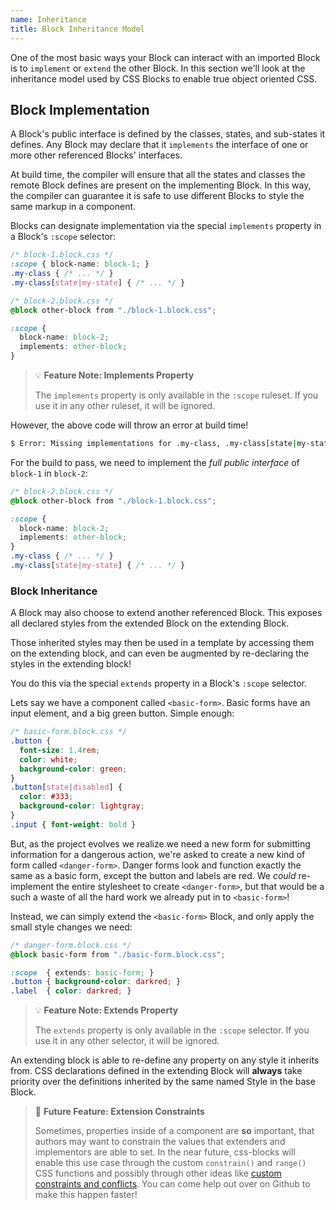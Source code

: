 ```yaml
---
name: Inheritance
title: Block Inheritance Model
---
```


One of the most basic ways your Block can interact with an imported Block is to `implement` or `extend` the other Block.
In this section we'll look at the inheritance model used by CSS Blocks to enable true object oriented CSS.

## Block Implementation
A Block's public interface is defined by the classes, states, and sub-states it defines. Any Block may declare that it `implements` the interface of one or more other referenced Blocks' interfaces.

At build time, the compiler will ensure that all the states and classes the remote Block defines are present on the implementing Block. In this way, the compiler can guarantee it is safe to use different Blocks to style the same markup in a component.

Blocks can designate implementation via the special `implements` property in a Block's `:scope` selector:

```css
/* block-1.block.css */
:scope { block-name: block-1; }
.my-class { /* ... */ }
.my-class[state|my-state] { /* ... */ }
```

```css
/* block-2.block.css */
@block other-block from "./block-1.block.css";

:scope { 
  block-name: block-2; 
  implements: other-block;
}
```

> 💡 **Feature Note: Implements Property**
>
> The `implements` property is only available in the `:scope` ruleset. If you use it in any other ruleset, it will be ignored.

However, the above code will throw an error at build time!

```bash
$ Error: Missing implementations for .my-class, .my-class[state|my-state] from ./block-1.block.css
```

For the build to pass, we need to implement the *full public interface* of `block-1` in `block-2`:

```css
/* block-2.block.css */
@block other-block from "./block-1.block.css";

:scope { 
  block-name: block-2; 
  implements: other-block;
}
.my-class { /* ... */ }
.my-class[state|my-state] { /* ... */ }
```

### Block Inheritance

A Block may also choose to extend another referenced Block. This exposes all declared styles from the extended Block on the extending Block. 

Those inherited styles may then be used in a template by accessing them on the extending block, and can even be augmented by re-declaring the styles in the extending block!

You do this via the special `extends` property in a Block's `:scope` selector. 

Lets say we have a component called `<basic-form>`. Basic forms have an input element, and a big green button. Simple enough:

```css
/* basic-form.block.css */
.button { 
  font-size: 1.4rem;
  color: white;
  background-color: green;
}
.button[state|disabled] {
  color: #333;
  background-color: lightgray;
}
.input { font-weight: bold }
```

But, as the project evolves we realize we need a new form for submitting information for a dangerous action, we're asked to create a new kind of form called `<danger-form>`. Danger forms look and function exactly the same as a basic form, except the button and labels are red. We *could* re-implement the entire stylesheet to create `<danger-form>`, but that would be a such a waste of all the hard work we already put in to `<basic-form>`!

Instead, we can simply extend the `<basic-form>` Block, and only apply the small style changes we need:

```css
/* danger-form.block.css */
@block basic-form from "./basic-form.block.css";

:scope  { extends: basic-form; }
.button { background-color: darkred; }
.label  { color: darkred; }
```

> 💡 **Feature Note: Extends Property**
> 
> The `extends` property is only available in the `:scope` selector. If you use it in any other selector, it will be ignored.

An extending block is able to re-define any property on any style it inherits from. CSS declarations defined in the extending Block will **always** take priority over the definitions inherited by the same named Style in the base Block.

> 🔮 **Future Feature: Extension Constraints**
> 
> Sometimes, properties inside of a component are **so** important, that authors may want to constrain the values that extenders and implementors are able to set. In the near future, css-blocks will enable this use case through the custom `constrain()` and `range()` CSS functions and possibly through other ideas like [custom constraints and conflicts](https://github.com/linkedin/css-blocks/issues/51). You can come help out over on Github to make this happen faster!
